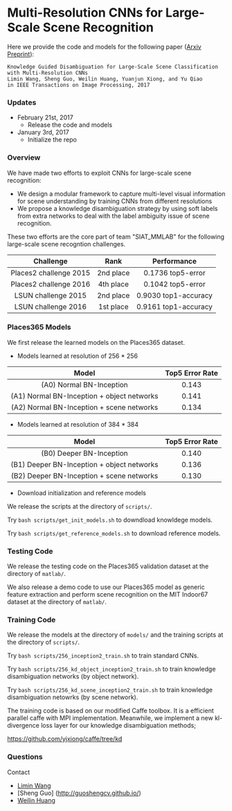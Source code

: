 # Multi-Resolution CNNs for Large-Scale Scene Recognition
Here we provide the code and models for the following paper ([Arxiv Preprint](https://arxiv.org/abs/1610.01119)):

    Knowledge Guided Disambiguation for Large-Scale Scene Classification with Multi-Resolution CNNs
    Limin Wang, Sheng Guo, Weilin Huang, Yuanjun Xiong, and Yu Qiao 
    in IEEE Transactions on Image Processing, 2017


### Updates
- February 21st, 2017
  * Release the code and models
- January 3rd, 2017
  * Initialize the repo

### Overview
We have made two efforts to exploit CNNs for large-scale scene recognition:
- We design a modular framework to capture multi-level visual information for scene understanding by training CNNs from different resolutions
- We propose a knowledge disambiguation strategy by using soft labels from extra networks to deal with the label ambiguity issue of scene recognition.

These two efforts are the core part of team "SIAT_MMLAB" for the following large-scale scene recogntion challenges.

|        Challenge    | Rank | Performance |
|:-------------------:|:--------------:|:--------------:|
| Places2 challenge 2015 |    2nd place   |    0.1736 top5-error   |
| Places2 challenge 2016 |    4th place   |    0.1042 top5-error   |
| LSUN challenge 2015 |    2nd place   |    0.9030 top1-accuracy   |
| LSUN challenge 2016 |    1st place   |    0.9161 top1-accuracy   |

### Places365 Models
We first release the learned models on the Places365 dataset.
- Models learned at resolution of 256 * 256

|        Model    |  Top5 Error Rate |
|:-------------------:|:--------------:|
| (A0) Normal BN-Inception |    0.143   |
| (A1) Normal BN-Inception + object networks |    0.141   |
| (A2) Normal BN-Inception + scene networks |    0.134   |

- Models learned at resolution of 384 * 384

|        Model    |  Top5 Error Rate |
|:-------------------:|:--------------:|
| (B0) Deeper BN-Inception |    0.140   |
| (B1) Deeper BN-Inception + object networks |    0.136   |
| (B2) Deeper BN-Inception + scene networks |    0.130   |

- Download initialization and reference models

We release the scripts at the directory of `scripts/`. 

Try `bash scripts/get_init_models.sh` to downdload knowldege models.

Try `bash scripts/get_reference_models.sh` to download reference models.

### Testing Code
We release the testing code on the Places365 validation dataset at the directory of `matlab/`.

We also release a demo code to use our Places365 model as generic feature extraction and perform scene recognition on the MIT Indoor67 dataset at the directory of `matlab/`.

### Training Code
We release the models at the directory of `models/` and the training scripts at the directory of `scripts/`.

Try `bash scripts/256_inception2_train.sh` to train standard CNNs.

Try `bash scripts/256_kd_object_inception2_train.sh` to train knowledge disambiguation networks (by object network).

Try `bash scripts/256_kd_scene_inception2_train.sh` to train knowledge disambiguation netowrks (by scene network).

The training code is based on our modified Caffe toolbox. It is a efficient parallel caffe with MPI implementation. Meanwhile, we implement a new kl-divergence loss layer for our knowledge disambiguation methods;

https://github.com/yjxiong/caffe/tree/kd

### Questions
Contact 
- [Limin Wang](http://wanglimin.github.io/)
- [Sheng Guo] (http://guoshengcv.github.io/)
- [Weilin Huang](http://www.whuang.org/)

